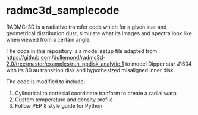 # radmc3d_samplecode

RADMC-3D is a radiative transfer code which for a given star and geometrical distribution dust, simulate what its images and spectra look like when viewed from a certain angle.

The code in this repository is a model setup file adapted from
https://github.com/dullemond/radmc3d-2.0/tree/master/examples/run_ppdisk_analytic_1
to model Dipper star J1604 with its 80 au transition disk and hypothesized misaligned inner disk.

The code is modified to include:

1) Cylindrical to cartesial coordinate tranform to create a radial warp
2) Custom temperature and density profile 
3) Follow PEP 8 style guide for Python

